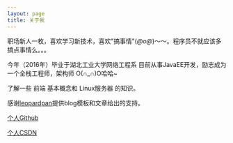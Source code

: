 ```yaml
---
layout: page
title: 关于我 
---
```


职场新人一枚，喜欢学习新技术，喜欢"搞事情"(*@ο@*)～～。程序员不就应该多搞点事情么。。。
<p>
今年（2016年）毕业于湖北工业大学网络工程系 目前从事JavaEE开发，励志成为一个全栈工程师，架构师 O(∩_∩)O哈哈~
<p>

<p>
了解一些 前端 基本概念和 Linux服务器 的知识。
<p>

<p>
感谢<a href="http://baixin.io" target="_blank">leopardpan</a>提供blog模板和文章给出的支持。
<p>

[个人Github](https://github.com/zhuSilence "个人Github")

[个人CSDN](http://blog.csdn.net/u010900376 "个人CSDN")
